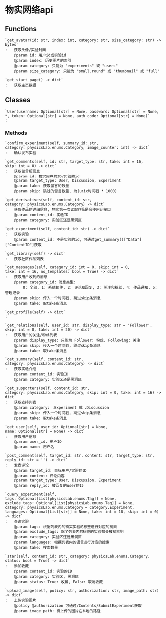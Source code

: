 # 物实网络api

Functions
---------
```
`get_avatar(id: str, index: int, category: str, size_category: str) ‑> bytes`
:   获取头像/实验封面
    @param id: 用户id或实验id
    @param index: 历史图片的索引
    @param category: 只能为 "experiments" 或 "users"
    @param size_category: 只能为 "small.round" 或 "thumbnail" 或 "full"

`get_start_page() ‑> dict`
:   获取主页数据
```
Classes
-------
```
`User(username: Optional[str] = None, passward: Optional[str] = None, *, token: Optional[str] = None, auth_code: Optional[str] = None)`
:   
```

### Methods

    `confirm_experiment(self, summary_id: str, category: physicsLab.enums.Category, image_counter: int) ‑> dict`
    :   确认发布实验

    `get_comments(self, id: str, target_type: str, take: int = 16, skip: int = 0) ‑> dict`
    :   获取留言板信息
        @param id: 物实用户的ID/实验的id
        @param target_type: User, Discussion, Experiment
        @param take: 获取留言的数量
        @param skip: 跳过的留言数量, 为(unix时间戳 * 1000)

    `get_derivatives(self, content_id: str, category: physicsLab.enums.Category) ‑> dict`
    :   获取作品的详细信息, 物实第一次读取作品是会使用此接口
        @param content_id: 实验ID
        @param category: 实验区还是黑洞区

    `get_experiment(self, content_id: str) ‑> dict`
    :   获取实验
        @param content_id: 不是实验的id, 可通过get_summary()["Data"]["ContentID"]获取

    `get_library(self) ‑> dict`
    :   获取社区作品列表

    `get_messages(self, category_id: int = 0, skip: int = 0, take: int = 16, no_templates: bool = True) ‑> dict`
    :   获取用户收到的消息
        @param category_id: 消息类型:
            0: 全部, 1: 系统邮件, 2: 评论和回复, 3: 关注和粉丝, 4: 作品通知, 5: 管理记录
        @param skip: 传入一个时间戳, 跳过skip条消息
        @param take: 取take条消息

    `get_profile(self) ‑> dict`
    :

    `get_relations(self, user_id: str, display_type: str = 'Follower', skip: int = 0, take: int = 20) ‑> dict`
    :   获取用户的关注/粉丝列表
        @param display_type: 只能为 Follower: 粉丝, Following: 关注
        @param skip: 传入一个时间戳, 跳过skip条消息
        @param take: 取take条消息

    `get_summary(self, content_id: str, category: physicsLab.enums.Category) ‑> dict`
    :   获取实验介绍
        @param content_id: 实验ID
        @param category: 实验区还是黑洞区

    `get_supporters(self, content_id: str, category: physicsLab.enums.Category, skip: int = 0, take: int = 16) ‑> dict`
    :   获取支持列表
        @param category: .Experiment 或 .Discussion
        @param skip: 传入一个时间戳, 跳过skip条消息
        @param take: 取take条消息

    `get_user(self, user_id: Optional[str] = None, name: Optional[str] = None) ‑> dict`
    :   获取用户信息
        @param user_id: 用户ID
        @param name: 用户名

    `post_comment(self, target_id: str, content: str, target_type: str, reply_id: str = '') ‑> dict`
    :   发表评论
        @param target_id: 目标用户/实验的ID
        @param content: 评论内容
        @param target_type: User, Discussion, Experiment
        @param reply_id: 被回复的user的ID

    `query_experiment(self, tags: Optional[List[physicsLab.enums.Tag]] = None, exclude_tags: Optional[List[physicsLab.enums.Tag]] = None, category: physicsLab.enums.Category = Category.Experiment, languages: Optional[List[str]] = None, take: int = 18, skip: int = 0) ‑> dict`
    :   查询实验
        @param tags: 根据列表内的物实实验的标签进行对应的搜索
        @param exclude_tags: 除了列表内的标签的实验都会被搜索到
        @param category: 实验区还是黑洞区
        @param languages: 根据列表内的语言进行对应的搜索
        @param take: 搜索数量

    `star(self, content_id: str, category: physicsLab.enums.Category, status: bool = True) ‑> dict`
    :   添加收藏
        @param content_id: 实验的ID
        @param category: 实验区, 黑洞区
        @param status: True: 收藏, False: 取消收藏

    `upload_image(self, policy: str, authorization: str, image_path: str) ‑> dict`
    :   上传实验图片
        @policy @authorization 可通过/Contents/SubmitExperiment获取
        @param image_path: 待上传的图片在本地的路径